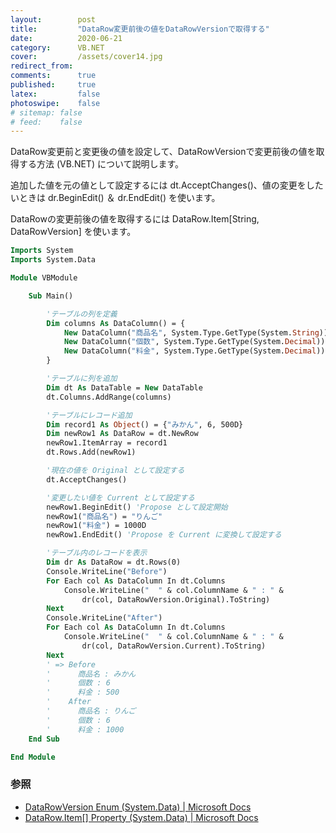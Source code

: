 ```yaml
---
layout:        post
title:         "DataRow変更前後の値をDataRowVersionで取得する"
date:          2020-06-21
category:      VB.NET
cover:         /assets/cover14.jpg
redirect_from:
comments:      true
published:     true
latex:         false
photoswipe:    false
# sitemap: false
# feed:    false
---
```


DataRow変更前と変更後の値を設定して、DataRowVersionで変更前後の値を取得する方法 (VB.NET) について説明します。

追加した値を元の値として設定するには dt.AcceptChanges()、値の変更をしたいときは dr.BeginEdit() ＆ dr.EndEdit() を使います。

DataRowの変更前後の値を取得するには DataRow.Item\[String, DataRowVersion] を使います。

```vb
Imports System
Imports System.Data

Module VBModule

    Sub Main()

        'テーブルの列を定義
        Dim columns As DataColumn() = {
            New DataColumn("商品名", System.Type.GetType(System.String)),
            New DataColumn("個数", System.Type.GetType(System.Decimal)),
            New DataColumn("料金", System.Type.GetType(System.Decimal))
        }

        'テーブルに列を追加
        Dim dt As DataTable = New DataTable
        dt.Columns.AddRange(columns)

        'テーブルにレコード追加
        Dim record1 As Object() = {"みかん", 6, 500D}
        Dim newRow1 As DataRow = dt.NewRow
        newRow1.ItemArray = record1
        dt.Rows.Add(newRow1)

        '現在の値を Original として設定する
        dt.AcceptChanges()

        '変更したい値を Current として設定する
        newRow1.BeginEdit() 'Propose として設定開始
        newRow1("商品名") = "りんご"
        newRow1("料金") = 1000D
        newRow1.EndEdit() 'Propose を Current に変換して設定する

        'テーブル内のレコードを表示
        Dim dr As DataRow = dt.Rows(0)
        Console.WriteLine("Before")
        For Each col As DataColumn In dt.Columns
            Console.WriteLine("  " & col.ColumnName & " : " & 
                dr(col, DataRowVersion.Original).ToString)
        Next
        Console.WriteLine("After")
        For Each col As DataColumn In dt.Columns
            Console.WriteLine("  " & col.ColumnName & " : " & 
                dr(col, DataRowVersion.Current).ToString)
        Next
        ' => Before
        '      商品名 : みかん
        '      個数 : 6
        '      料金 : 500
        '    After
        '      商品名 : りんご
        '      個数 : 6
        '      料金 : 1000
    End Sub

End Module
```



### 参照

- [DataRowVersion Enum (System.Data) \| Microsoft Docs](https://docs.microsoft.com/en-us/dotnet/api/system.data.datarowversion?view=netcore-3.1)
- [DataRow.Item\[\] Property (System.Data) \| Microsoft Docs](https://docs.microsoft.com/en-us/dotnet/api/system.data.datarow.item?view=netcore-3.1#System_Data_DataRow_Item_System_String_System_Data_DataRowVersion_)
